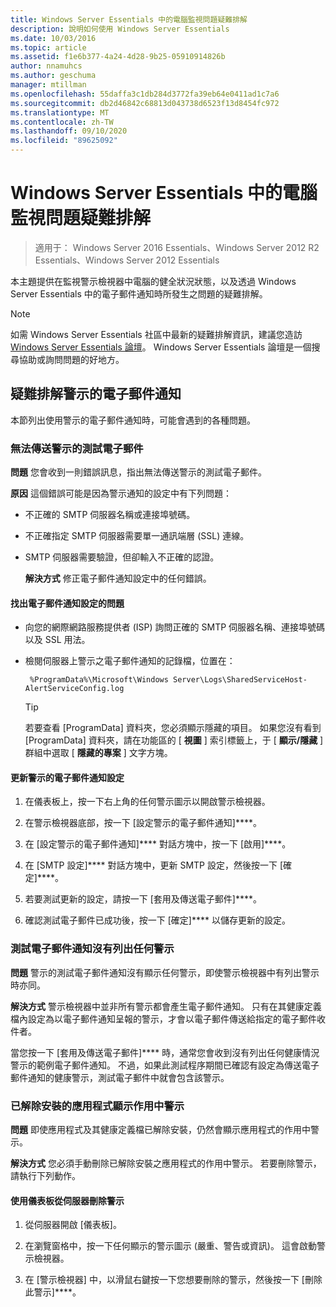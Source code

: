 ```yaml
---
title: Windows Server Essentials 中的電腦監視問題疑難排解
description: 說明如何使用 Windows Server Essentials
ms.date: 10/03/2016
ms.topic: article
ms.assetid: f1e6b377-4a24-4d28-9b25-05910914826b
author: nnamuhcs
ms.author: geschuma
manager: mtillman
ms.openlocfilehash: 55daffa3c1db284d3772fa39eb64e0411ad1c7a6
ms.sourcegitcommit: db2d46842c68813d043738d6523f13d8454fc972
ms.translationtype: MT
ms.contentlocale: zh-TW
ms.lasthandoff: 09/10/2020
ms.locfileid: "89625092"
---
```

# <a name="troubleshoot-computer-monitoring-in-windows-server-essentials"></a>Windows Server Essentials 中的電腦監視問題疑難排解

> 適用于： Windows Server 2016 Essentials、Windows Server 2012 R2 Essentials、Windows Server 2012 Essentials

本主題提供在監視警示檢視器中電腦的健全狀況狀態，以及透過 Windows Server Essentials 中的電子郵件通知時所發生之問題的疑難排解。

> [!NOTE]
> 如需 Windows Server Essentials 社區中最新的疑難排解資訊，建議您造訪 [Windows Server Essentials 論壇](/answers/topics/windows-server-essentials.html)。 Windows Server Essentials 論壇是一個搜尋協助或詢問問題的好地方。

## <a name="troubleshooting-email-notifications-for-alerts"></a>疑難排解警示的電子郵件通知

 本節列出使用警示的電子郵件通知時，可能會遇到的各種問題。

### <a name="cannot-send-the-test-email-for-the-alert"></a>無法傳送警示的測試電子郵件

 **問題** 您會收到一則錯誤訊息，指出無法傳送警示的測試電子郵件。

 **原因** 這個錯誤可能是因為警示通知的設定中有下列問題：

- 不正確的 SMTP 伺服器名稱或連接埠號碼。

- 不正確指定 SMTP 伺服器需要單一通訊端層 (SSL) 連線。

- SMTP 伺服器需要驗證，但卻輸入不正確的認證。

  **解決方式** 修正電子郵件通知設定中的任何錯誤。

#### <a name="to-identify-issues-in-your-email-notification-settings"></a>找出電子郵件通知設定的問題

- 向您的網際網路服務提供者 (ISP) 詢問正確的 SMTP 伺服器名稱、連接埠號碼以及 SSL 用法。

- 檢閱伺服器上警示之電子郵件通知的記錄檔，位置在：

    ` %ProgramData%\Microsoft\Windows Server\Logs\SharedServiceHost-AlertServiceConfig.log`

    > [!TIP]
    > 若要查看 [ProgramData] 資料夾，您必須顯示隱藏的項目。 如果您沒有看到 [ProgramData] 資料夾，請在功能區的 [ **視圖** ] 索引標籤上，于 [ **顯示/隱藏** ] 群組中選取 [ **隱藏的專案** ] 文字方塊。

#### <a name="to-update-your-email-notification-setup-for-alerts"></a>更新警示的電子郵件通知設定

1. 在儀表板上，按一下右上角的任何警示圖示以開啟警示檢視器。

2. 在警示檢視器底部，按一下 [設定警示的電子郵件通知]****。

3. 在 [設定警示的電子郵件通知]**** 對話方塊中，按一下 [啟用]****。

4. 在 [SMTP 設定]**** 對話方塊中，更新 SMTP 設定，然後按一下 [確定]****。

5. 若要測試更新的設定，請按一下 [套用及傳送電子郵件]****。

6. 確認測試電子郵件已成功後，按一下 [確定]**** 以儲存更新的設定。

### <a name="test-email-notification-does-not-list-any-alerts"></a>測試電子郵件通知沒有列出任何警示

**問題** 警示的測試電子郵件通知沒有顯示任何警示，即使警示檢視器中有列出警示時亦同。

**解決方式** 警示檢視器中並非所有警示都會產生電子郵件通知。 只有在其健康定義檔內設定為以電子郵件通知呈報的警示，才會以電子郵件傳送給指定的電子郵件收件者。

當您按一下 [套用及傳送電子郵件]**** 時，通常您會收到沒有列出任何健康情況警示的範例電子郵件通知。 不過，如果此測試程序期間已確認有設定為傳送電子郵件通知的健康警示，測試電子郵件中就會包含該警示。

### <a name="active-alerts-are-displayed-for-an-uninstalled-application"></a>已解除安裝的應用程式顯示作用中警示

**問題** 即使應用程式及其健康定義檔已解除安裝，仍然會顯示應用程式的作用中警示。

**解決方式** 您必須手動刪除已解除安裝之應用程式的作用中警示。 若要刪除警示，請執行下列動作。

#### <a name="to-delete-an-alert-from-the-server-by-using-the-dashboard"></a>使用儀表板從伺服器刪除警示

1. 從伺服器開啟 [儀表板]。

2. 在瀏覽窗格中，按一下任何顯示的警示圖示 (嚴重、警告或資訊)。 這會啟動警示檢視器。

3. 在 [警示檢視器] 中，以滑鼠右鍵按一下您想要刪除的警示，然後按一下 [刪除此警示]****。
